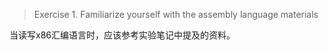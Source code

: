 >Exercise 1. Familiarize yourself with the assembly language materials 

当读写x86汇编语言时，应该参考实验笔记中提及的资料。